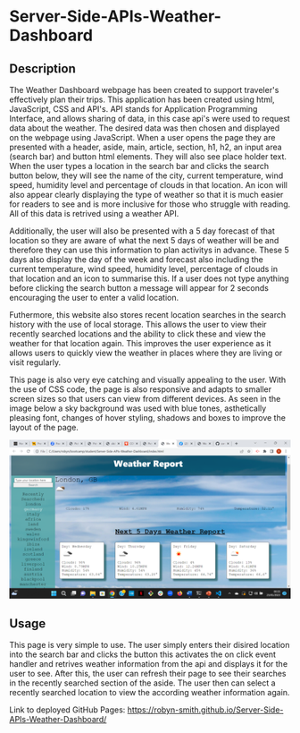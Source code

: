 # Server-Side-APIs-Weather-Dashboard

## Description
The Weather Dashboard webpage has been created to support traveler's effectively plan their trips. This application has been created using html, JavaScript, CSS and API's. API stands for Application Programming Interface, and allows sharing of data, in this case api's were used to request data about the weather. The desired data was then chosen and displayed on the webpage using JavaScript. When a user opens the page they are presented with a header, aside, main, article, section, h1, h2, an input area (search bar) and button html elements. They will also see place holder text. When the user types a location in the search bar and clicks the search button below, they will see the name of the city, current temperature, wind speed, humidity level and percentage of clouds in that location. An icon will also appear clearly displaying the type of weather so that it is much easier for readers to see and is more inclusive for those who struggle with reading. All of this data is retrived using a weather API.

Additionally, the user will also be presented with a 5 day forecast of that location so they are aware of what the next 5 days of weather will be and therefore they can use this information to plan activitys in advance. These 5 days also display the day of the week and forecast also including the current temperature, wind speed, humidity level, percentage of clouds in that location and an icon to summarise this. If a user does not type anything before clicking the search button a message will appear for 2 seconds encouraging the user to enter a valid location. 

Futhermore, this website also stores recent location searches in the search history with the use of local storage. This allows the user to view their recently searched locations and the ability to click these and view the weather for that location again. This improves the user experience as it allows users to quickly view the weather in places where they are living or visit regularly. 

This page is also very eye catching and visually appealing to the user. With the use of CSS code, the page is also responsive and adapts to smaller screen sizes so that users can view from different devices. As seen in the image below a sky background was used with blue tones, asthetically pleasing font, changes of hover styling, shadows and boxes to improve the layout of the page.

![A screenshot of the weather dashboard consisting of a blue header, a large heading, the current and future weather in london seperated in seperate conatiners with weather icons. As well as, an aside with a search bar, button and search history](./assets/images/screenshot.png)

## Usage
This page is very simple to use. The user simply enters their disired location into the search bar and clicks the button this activates the on click event handler and retrives weather information from the api and displays it for the user to see. After this, the user can refresh their page to see their searches in the recently searched section of the aside. The user then can select a recently searched location to view the according weather information again.

Link to deployed GitHub Pages:
https://robyn-smith.github.io/Server-Side-APIs-Weather-Dashboard/